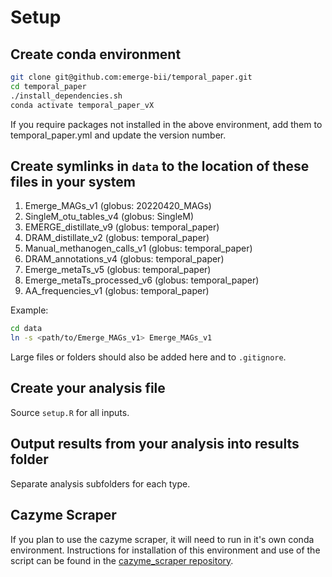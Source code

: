 # Setup

## Create conda environment

``` bash
git clone git@github.com:emerge-bii/temporal_paper.git
cd temporal_paper
./install_dependencies.sh
conda activate temporal_paper_vX
```

If you require packages not installed in the above environment, add them to temporal_paper.yml and update the version number.

## Create symlinks in `data` to the location of these files in your system

1. Emerge_MAGs_v1 (globus: 20220420_MAGs)
2. SingleM_otu_tables_v4 (globus: SingleM)
3. EMERGE_distillate_v9 (globus: temporal_paper)
4. DRAM_distillate_v2 (globus: temporal_paper)
5. Manual_methanogen_calls_v1 (globus: temporal_paper)
6. DRAM_annotations_v4 (globus: temporal_paper)
7. Emerge_metaTs_v5 (globus: temporal_paper)
8. Emerge_metaTs_processed_v6 (globus: temporal_paper)
9. AA_frequencies_v1 (globus: temporal_paper)

Example:

``` bash
cd data
ln -s <path/to/Emerge_MAGs_v1> Emerge_MAGs_v1
```

Large files or folders should also be added here and to `.gitignore`.

## Create your analysis file

Source `setup.R` for all inputs.

## Output results from your analysis into results folder

Separate analysis subfolders for each type.

## Cazyme Scraper

If you plan to use the cazyme scraper, it will need to run in it's own conda environment. Instructions for installation of this environment and use of the script can be found in the [cazyme_scraper repository](https://github.com/hhollandmoritz/cazyme_scraper/tree/09c0d9d1fa99cfc12d075597c77ff3b4f56768ba).
